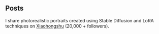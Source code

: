 ## Posts

I share photorealistic portraits created using Stable Diffusion and LoRA techniques on [Xiaohongshu](https://www.xiaohongshu.com/user/profile/61a6b6c90000000021024c90) (20,000 + followers).
